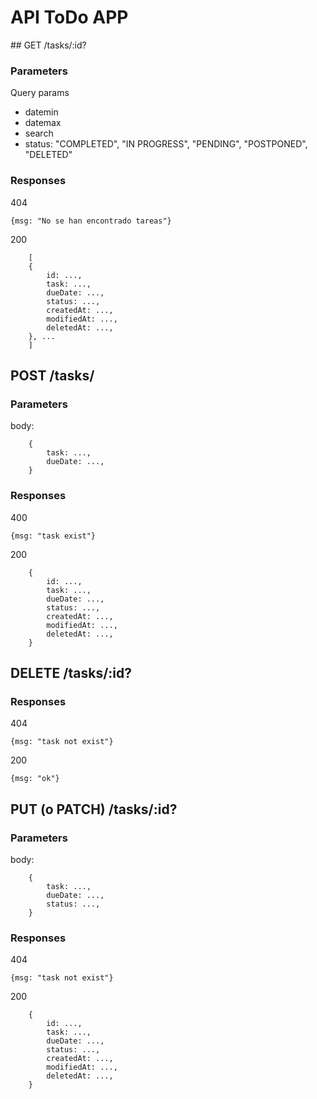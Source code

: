 # API ToDo APP

## GET /tasks/:id?

### Parameters

Query params
- datemin
- datemax
- search
- status: "COMPLETED", "IN PROGRESS", "PENDING", "POSTPONED", "DELETED"

### Responses

404 
```
{msg: "No se han encontrado tareas"}
```

200 
```
    [
    {
        id: ...,
        task: ...,
        dueDate: ...,
        status: ...,
        createdAt: ...,
        modifiedAt: ...,
        deletedAt: ...,
    }, ...
    ]
```

## POST /tasks/

### Parameters

body:
```
    {
        task: ...,
        dueDate: ...,
    }
```

### Responses

400 
```
{msg: "task exist"}
```

200 
```
    {
        id: ...,
        task: ...,
        dueDate: ...,
        status: ...,
        createdAt: ...,
        modifiedAt: ...,
        deletedAt: ...,
    }
```

## DELETE /tasks/:id?

### Responses

404 
```
{msg: "task not exist"}
```

200 
```
{msg: "ok"}
```

## PUT (o PATCH) /tasks/:id?

### Parameters

body: 
```
    {
        task: ...,
        dueDate: ...,
        status: ...,
    }
```

### Responses

404 
```
{msg: "task not exist"}
```

200 
```
    {
        id: ...,
        task: ...,
        dueDate: ...,
        status: ...,
        createdAt: ...,
        modifiedAt: ...,
        deletedAt: ...,
    }
```



